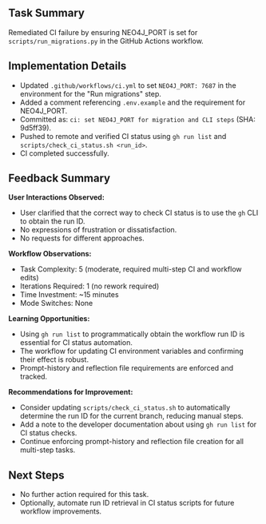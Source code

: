 ## Task Summary
Remediated CI failure by ensuring NEO4J_PORT is set for `scripts/run_migrations.py` in the GitHub Actions workflow.

## Implementation Details
- Updated `.github/workflows/ci.yml` to set `NEO4J_PORT: 7687` in the environment for the "Run migrations" step.
- Added a comment referencing `.env.example` and the requirement for NEO4J_PORT.
- Committed as: `ci: set NEO4J_PORT for migration and CLI steps` (SHA: 9d5ff39).
- Pushed to remote and verified CI status using `gh run list` and `scripts/check_ci_status.sh <run_id>`.
- CI completed successfully.

## Feedback Summary
**User Interactions Observed:**
- User clarified that the correct way to check CI status is to use the `gh` CLI to obtain the run ID.
- No expressions of frustration or dissatisfaction.
- No requests for different approaches.

**Workflow Observations:**
- Task Complexity: 5 (moderate, required multi-step CI and workflow edits)
- Iterations Required: 1 (no rework required)
- Time Investment: ~15 minutes
- Mode Switches: None

**Learning Opportunities:**
- Using `gh run list` to programmatically obtain the workflow run ID is essential for CI status automation.
- The workflow for updating CI environment variables and confirming their effect is robust.
- Prompt-history and reflection file requirements are enforced and tracked.

**Recommendations for Improvement:**
- Consider updating `scripts/check_ci_status.sh` to automatically determine the run ID for the current branch, reducing manual steps.
- Add a note to the developer documentation about using `gh run list` for CI status checks.
- Continue enforcing prompt-history and reflection file creation for all multi-step tasks.

## Next Steps
- No further action required for this task.
- Optionally, automate run ID retrieval in CI status scripts for future workflow improvements.
